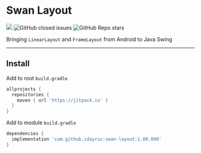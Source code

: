 # Swan Layout

[![](https://jitpack.io/v/idayrus/swan-layout.svg)](https://jitpack.io/#idayrus/swan-layout) ![GitHub closed issues](https://img.shields.io/github/issues-closed-raw/idayrus/swan-layout?label=Closed%20Issues) ![GitHub Repo stars](https://img.shields.io/github/stars/idayrus/swan-layout?style=social)

Bringing `LinearLayout` and `FrameLayout` from Android to Java Swing

---

## Install

Add to root `build.gradle`

```gradle
allprojects {
  repositories {
    maven { url 'https://jitpack.io' }
  }
}
```

Add to module `build.gradle`

```gradle
dependencies {
  implementation 'com.github.idayrus:swan-layout:1.00.000'
}
```

